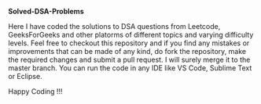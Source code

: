 **Solved-DSA-Problems**

Here I have coded the solutions to DSA questions from Leetcode, GeeksForGeeks and other platorms of different topics and varying difficulty levels. Feel free to checkout this repository and if you find any mistakes or improvements that can be made of any kind, do fork the repository, make the required changes and submit a pull request. I will surely merge it to the master branch.
You can run the code in any IDE like VS Code, Sublime Text or Eclipse.

Happy Coding !!!
